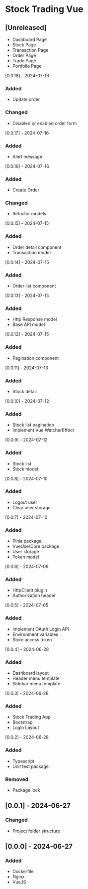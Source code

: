 # Stock Trading Vue

## [Unreleased]
- Dashboard Page
- Stock Page
- Transaction Page
- Order Page
- Trade Page
- Portfolio Page

[0.0.18] - 2024-07-16
### Added
- Update order

### Changed
- Disabled or enabled order form

[0.0.17] - 2024-07-16
### Added
- Alert message

[0.0.16] - 2024-07-16
### Added
- Create Order

### Changed
- Refactor models

[0.0.15] - 2024-07-15
### Added
- Order detail component
- Transaction model

[0.0.14] - 2024-07-15
### Added
- Order list component

[0.0.13] - 2024-07-15
### Added
- Http Response model
- Base API model

[0.0.12] - 2024-07-15
### Added
- Pagination component

[0.0.11] - 2024-07-13
### Added
- Stock detail

[0.0.10] - 2024-07-12
### Added
- Stock list pagination
- Implement Vue WatcherEffect

[0.0.9] - 2024-07-12
### Added
- Stock list
- Stock model

[0.0.8] - 2024-07-10
### Added
- Logout user
- Clear user storage

[0.0.7] - 2024-07-10
### Added
- Pinia package
- VueUse/Core package
- User storage
- Token model

[0.0.6] - 2024-07-09
### Added
- HttpClient plugin
- Authorization header

[0.0.5] - 2024-07-05
### Added
- Implement OAuth Login API
- Environment variables
- Store access token

[0.0.4] - 2024-06-28
### Added
- Dashboard layout
- Header menu template
- Sidebar menu template

[0.0.3] - 2024-06-28
### Added
- Stock Trading App
- Bootstrap
- Login Layout

[0.0.2] - 2024-06-28
### Added
- Typescript
- Unit test package

### Removed
- Package lock

## [0.0.1] - 2024-06-27
### Changed
- Project folder structure

## [0.0.0] - 2024-06-27
### Added
- Dockerfile
- Nginx
- VueJS
